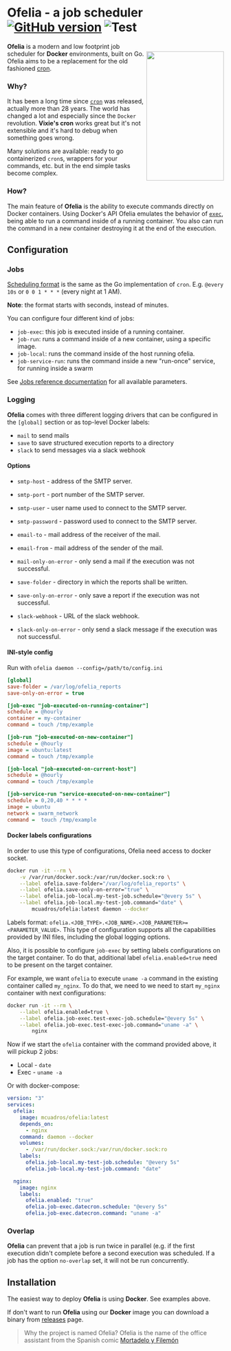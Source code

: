 # Ofelia - a job scheduler [![GitHub version](https://badge.fury.io/gh/mcuadros%2Fofelia.svg)](https://github.com/mcuadros/ofelia/releases) ![Test](https://github.com/mcuadros/ofelia/workflows/Test/badge.svg)

<img src="https://weirdspace.dk/FranciscoIbanez/Graphics/Ofelia.gif" align="right" width="180px" height="300px" vspace="20" />

**Ofelia** is a modern and low footprint job scheduler for **Docker** environments, built on Go. Ofelia aims to be a replacement for the old fashioned [cron](https://en.wikipedia.org/wiki/Cron).

### Why?

It has been a long time since [`cron`](https://en.wikipedia.org/wiki/Cron) was released, actually more than 28 years. The world has changed a lot and especially since the `Docker` revolution. **Vixie's cron** works great but it's not extensible and it's hard to debug when something goes wrong.

Many solutions are available: ready to go containerized `cron`s, wrappers for your commands, etc. but in the end simple tasks become complex.

### How?

The main feature of **Ofelia** is the ability to execute commands directly on Docker containers. Using Docker's API Ofelia emulates the behavior of [`exec`](https://docs.docker.com/reference/commandline/exec/), being able to run a command inside of a running container. You also can run the command in a new container destroying it at the end of the execution.

## Configuration

### Jobs

[Scheduling format](https://pkg.go.dev/github.com/robfig/cron) is the same as the Go implementation of `cron`. E.g. `@every 10s` or `0 0 1 * * *` (every night at 1 AM).

**Note**: the format starts with seconds, instead of minutes.

You can configure four different kind of jobs:

- `job-exec`: this job is executed inside of a running container.
- `job-run`: runs a command inside of a new container, using a specific image.
- `job-local`: runs the command inside of the host running ofelia.
- `job-service-run`: runs the command inside a new "run-once" service, for running inside a swarm

See [Jobs reference documentation](docs/jobs.md) for all available parameters.

### Logging

**Ofelia** comes with three different logging drivers that can be configured in the `[global]` section or as top-level Docker labels:

- `mail` to send mails
- `save` to save structured execution reports to a directory
- `slack` to send messages via a slack webhook

#### Options

- `smtp-host` - address of the SMTP server.
- `smtp-port` - port number of the SMTP server.
- `smtp-user` - user name used to connect to the SMTP server.
- `smtp-password` - password used to connect to the SMTP server.
- `email-to` - mail address of the receiver of the mail.
- `email-from` - mail address of the sender of the mail.
- `mail-only-on-error` - only send a mail if the execution was not successful.

- `save-folder` - directory in which the reports shall be written.
- `save-only-on-error` - only save a report if the execution was not successful.

- `slack-webhook` - URL of the slack webhook.
- `slack-only-on-error` - only send a slack message if the execution was not successful.

#### INI-style config

Run with `ofelia daemon --config=/path/to/config.ini`

```ini
[global]
save-folder = /var/log/ofelia_reports
save-only-on-error = true

[job-exec "job-executed-on-running-container"]
schedule = @hourly
container = my-container
command = touch /tmp/example

[job-run "job-executed-on-new-container"]
schedule = @hourly
image = ubuntu:latest
command = touch /tmp/example

[job-local "job-executed-on-current-host"]
schedule = @hourly
command = touch /tmp/example

[job-service-run "service-executed-on-new-container"]
schedule = 0,20,40 * * * *
image = ubuntu
network = swarm_network
command =  touch /tmp/example
```

#### Docker labels configurations

In order to use this type of configurations, Ofelia need access to docker socket.

```sh
docker run -it --rm \
    -v /var/run/docker.sock:/var/run/docker.sock:ro \
    --label ofelia.save-folder="/var/log/ofelia_reports" \
    --label ofelia.save-only-on-error="true" \
    --label ofelia.job-local.my-test-job.schedule="@every 5s" \
    --label ofelia.job-local.my-test-job.command="date" \
        mcuadros/ofelia:latest daemon --docker
```

Labels format: `ofelia.<JOB_TYPE>.<JOB_NAME>.<JOB_PARAMETER>=<PARAMETER_VALUE>`.
This type of configuration supports all the capabilities provided by INI files, including the global logging options.

Also, it is possible to configure `job-exec` by setting labels configurations on the target container. To do that, additional label `ofelia.enabled=true` need to be present on the target container.

For example, we want `ofelia` to execute `uname -a` command in the existing container called `my_nginx`.
To do that, we need to we need to start `my_nginx` container with next configurations:

```sh
docker run -it --rm \
    --label ofelia.enabled=true \
    --label ofelia.job-exec.test-exec-job.schedule="@every 5s" \
    --label ofelia.job-exec.test-exec-job.command="uname -a" \
        nginx
```

Now if we start the `ofelia` container with the command provided above, it will pickup 2 jobs:

- Local - `date`
- Exec - `uname -a`

Or with docker-compose:

```yaml
version: "3"
services:
  ofelia:
    image: mcuadros/ofelia:latest
    depends_on:
      - nginx
    command: daemon --docker
    volumes:
      - /var/run/docker.sock:/var/run/docker.sock:ro
    labels:
      ofelia.job-local.my-test-job.schedule: "@every 5s"
      ofelia.job-local.my-test-job.command: "date"

  nginx:
    image: nginx
    labels:
      ofelia.enabled: "true"
      ofelia.job-exec.datecron.schedule: "@every 5s"
      ofelia.job-exec.datecron.command: "uname -a"
```

### Overlap

**Ofelia** can prevent that a job is run twice in parallel (e.g. if the first execution didn't complete before a second execution was scheduled. If a job has the option `no-overlap` set, it will not be run concurrently.

## Installation

The easiest way to deploy **Ofelia** is using **Docker**. See examples above.

If don't want to run **Ofelia** using our **Docker** image you can download a binary from [releases](https://github.com/mcuadros/ofelia/releases) page.

> Why the project is named Ofelia? Ofelia is the name of the office assistant from the Spanish comic [Mortadelo y Filemón](https://en.wikipedia.org/wiki/Mort_%26_Phil)
